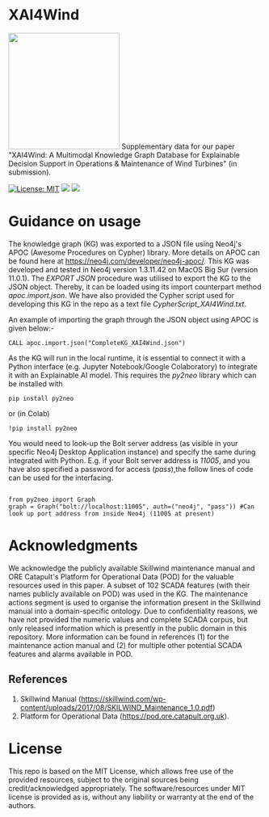 # XAI4Wind 
<img src="https://user-images.githubusercontent.com/18656061/84653131-7b479f00-af2a-11ea-9c52-e8505f48d7b2.png" width="220" height="230">
Supplementary data for our paper "XAI4Wind: A Multimodal Knowledge Graph Database for Explainable Decision Support in Operations & Maintenance of Wind Turbines" (in submission).

[![License: MIT](https://img.shields.io/badge/License-MIT-yellow.svg)](https://opensource.org/licenses/MIT) 
![](https://img.shields.io/static/v1?label=Neo4j&message=Cypher&color=Red)
![](https://img.shields.io/static/v1?label=Programming&message=Python&color=Green)

# Guidance on usage
The knowledge graph (KG) was exported to a JSON file using Neo4j's APOC (Awesome Procedures on Cypher) library. More details on APOC can be found here at https://neo4j.com/developer/neo4j-apoc/. This KG was developed and tested in Neo4j version 1.3.11.42 on MacOS Big Sur (version 11.0.1).
The _EXPORT JSON_ procedure was utilised to export the KG to the JSON object. Thereby, it can be loaded using its import counterpart method _apoc.import.json_.
We have also provided the Cypher script used for developing this KG in the repo as a text file _CypherScript_XAI4Wind.txt_.

An example of importing the graph through the JSON object using APOC is given below:-
```
CALL apoc.import.json("CompleteKG_XAI4Wind.json")
```
As the KG will run in the local runtime, it is essential to connect it with a Python interface (e.g. Jupyter Notebook/Google Colaboratory) to integrate it with an Explainable AI model. This requires the _py2neo_ library which can be installed with 
```
pip install py2neo
```
or (in Colab)
```
!pip install py2neo
```
You would need to look-up the Bolt server address (as visible in your specific Neo4j Desktop Application instance) and specify the same during integrated with Python. E.g. if your Bolt server address is _11005_, and you have also specified a password for access (_pass_),the follow lines of code can be used for the interfacing.
```

from py2neo import Graph
graph = Graph("bolt://localhost:11005", auth=("neo4j", "pass")) #Can look up port address from inside Neo4j (11005 at present)
```

# Acknowledgments
We acknowledge the publicly available Skillwind maintenance manual and ORE Catapult's Platform for Operational Data (POD) for the valuable resources used in this paper.
A subset of 102 SCADA features (with their names publicly available on POD) was used in the KG. The maintenance actions segment is used to organise the information present in the Skillwind manual into a domain-specific ontology. Due to confidentiality reasons, we have not provided the numeric values and complete SCADA corpus, but only released information which is presently in the public domain in this repository. More information can be found in references (1) for the maintenance action manual and (2) for multiple other potential SCADA features and alarms available in POD.

## References
1. Skillwind Manual (https://skillwind.com/wp-content/uploads/2017/08/SKILWIND_Maintenance_1.0.pdf) 
2. Platform for Operational Data (https://pod.ore.catapult.org.uk). 

# License

This repo is based on the MIT License, which allows free use of the provided resources, subject to the original sources being credit/acknowledged appropriately. The software/resources under MIT license is provided as is, without any liability or warranty at the end of the authors.
